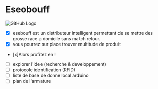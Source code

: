 # Eseobouff
![GitHub Logo](http://www.letudiant.fr/static/uploads/plugoBrowser/ETU_ETU/OSP/ESEO_photo01-2016.gif)
- [x] esebouff est un distributeur intelligent permettant de se mettre des grosse race a domicile sans match retour.
- [x] vous pourrez sur place trouver multitude de produit
- [x]Alors profitez en !
- [ ] explorer l'idee (recherche & developpement)
- [ ] protocole identification (RFID)
- [ ] liste de base de donne local arduino
- [ ] plan de l'armature
